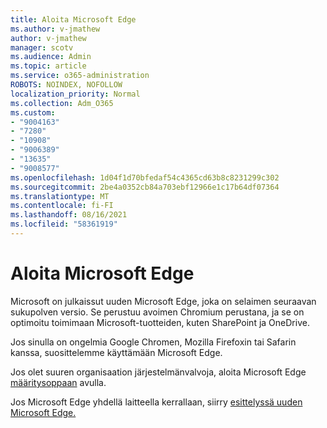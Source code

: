 ```yaml
---
title: Aloita Microsoft Edge
ms.author: v-jmathew
author: v-jmathew
manager: scotv
ms.audience: Admin
ms.topic: article
ms.service: o365-administration
ROBOTS: NOINDEX, NOFOLLOW
localization_priority: Normal
ms.collection: Adm_O365
ms.custom:
- "9004163"
- "7280"
- "10908"
- "9006389"
- "13635"
- "9008577"
ms.openlocfilehash: 1d04f1d70bfedaf54c4365cd63b8c8231299c302
ms.sourcegitcommit: 2be4a0352cb84a703ebf12966e1c17b64df07364
ms.translationtype: MT
ms.contentlocale: fi-FI
ms.lasthandoff: 08/16/2021
ms.locfileid: "58361919"
---
```

# <a name="start-using-microsoft-edge"></a>Aloita Microsoft Edge

Microsoft on julkaissut uuden Microsoft Edge, joka on selaimen seuraavan sukupolven versio. Se perustuu avoimen Chromium perustana, ja se on optimoitu toimimaan Microsoft-tuotteiden, kuten SharePoint ja OneDrive.

Jos sinulla on ongelmia Google Chromen, Mozilla Firefoxin tai Safarin kanssa, suosittelemme käyttämään Microsoft Edge.

Jos olet suuren organisaation järjestelmänvalvoja, aloita Microsoft Edge [määritysoppaan](https://go.microsoft.com/fwlink/?linkid=2142423) avulla.

Jos Microsoft Edge yhdellä laitteella kerrallaan, siirry [esittelyssä uuden Microsoft Edge.](https://go.microsoft.com/fwlink/?linkid=2141049)
